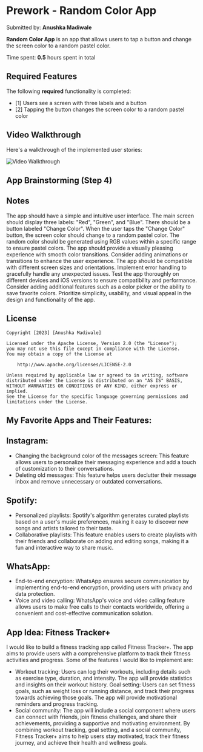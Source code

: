 # Prework - Random Color App

Submitted by: **Anushka Madiwale**

**Random Color App** is an app that allows users to tap a button and change the screen color to a random pastel color.

Time spent: **0.5** hours spent in total

## Required Features

The following **required** functionality is completed:

- [1] Users see a screen with three labels and a button
- [2] Tapping the button changes the screen color to a random pastel color

## Video Walkthrough

Here's a walkthrough of the implemented user stories:

![Video Walkthrough](https://imgur.com/a/6V7P36Z.gif)


## App Brainstorming (Step 4)

## Notes

The app should have a simple and intuitive user interface.
The main screen should display three labels: "Red", "Green", and "Blue".
There should be a button labeled "Change Color".
When the user taps the "Change Color" button, the screen color should change to a random pastel color.
The random color should be generated using RGB values within a specific range to ensure pastel colors.
The app should provide a visually pleasing experience with smooth color transitions.
Consider adding animations or transitions to enhance the user experience.
The app should be compatible with different screen sizes and orientations.
Implement error handling to gracefully handle any unexpected issues.
Test the app thoroughly on different devices and iOS versions to ensure compatibility and performance.
Consider adding additional features such as a color picker or the ability to save favorite colors.
Prioritize simplicity, usability, and visual appeal in the design and functionality of the app.


## License

    Copyright [2023] [Anushka Madiwale]

    Licensed under the Apache License, Version 2.0 (the "License");
    you may not use this file except in compliance with the License.
    You may obtain a copy of the License at

        http://www.apache.org/licenses/LICENSE-2.0

    Unless required by applicable law or agreed to in writing, software
    distributed under the License is distributed on an "AS IS" BASIS,
    WITHOUT WARRANTIES OR CONDITIONS OF ANY KIND, either express or implied.
    See the License for the specific language governing permissions and
    limitations under the License.


## My Favorite Apps and Their Features:

## Instagram:
- Changing the background color of the messages screen: This feature allows users to personalize their messaging experience and add a touch of customization to their conversations.
- Deleting old messages: This feature helps users declutter their message inbox and remove unnecessary or outdated conversations.

## Spotify:
- Personalized playlists: Spotify's algorithm generates curated playlists based on a user's music preferences, making it easy to discover new songs and artists tailored to their taste.
- Collaborative playlists: This feature enables users to create playlists with their friends and collaborate on adding and editing songs, making it a fun and interactive way to share music.

## WhatsApp:
- End-to-end encryption: WhatsApp ensures secure communication by implementing end-to-end encryption, providing users with privacy and data protection.
- Voice and video calling: WhatsApp's voice and video calling feature allows users to make free calls to their contacts worldwide, offering a convenient and cost-effective communication solution.

## App Idea: Fitness Tracker+
I would like to build a fitness tracking app called Fitness Tracker+. The app aims to provide users with a comprehensive platform to track their fitness activities and progress. Some of the features I would like to implement are:

- Workout tracking: Users can log their workouts, including details such as exercise type, duration, and intensity. The app will provide statistics and insights on their workout history.
Goal setting: Users can set fitness goals, such as weight loss or running distance, and track their progress towards achieving those goals. The app will provide motivational reminders and progress tracking.
- Social community: The app will include a social component where users can connect with friends, join fitness challenges, and share their achievements, providing a supportive and motivating environment.
By combining workout tracking, goal setting, and a social community, Fitness Tracker+ aims to help users stay motivated, track their fitness journey, and achieve their health and wellness goals.
